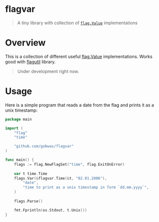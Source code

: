 # flagvar

> A tiny library with collection of [`flag.Value`][flagValue] implementations

# Overview

This is a collection of different useful [flag.Value][flagValue]
implementations. Works good with [flagutil][flagutil] library.

> Under development right now.

# Usage

Here is a simple program that reads a date from the flag and prints it as a
unix timestamp:

```go
package main

import (
	"flag"
	"time"

	"github.com/gobwas/flagvar"
)

func main() {
	flags := flag.NewFlagSet("time", flag.ExitOnError)	
	
	var t time.Time
	flags.Var(&flagvar.Time(&t, "02.01.2006"),
		"date", 
		"time to print as a unix timestamp in form `dd.mm.yyyy`",
	)
	
	flags.Parse()

	fmt.Fprintln(os.Stdout, t.Unix())	
}
```

[flagValue]: https://golang.org/pkg/flag#FlagSet
[flagutil]: https://github.com/gobwas/flagutil
